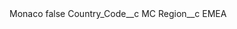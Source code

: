 <?xml version="1.0" encoding="UTF-8"?>
<CustomMetadata xmlns="http://soap.sforce.com/2006/04/metadata" xmlns:xsi="http://www.w3.org/2001/XMLSchema-instance" xmlns:xsd="http://www.w3.org/2001/XMLSchema">
    <label>Monaco</label>
    <protected>false</protected>
    <values>
        <field>Country_Code__c</field>
        <value xsi:type="xsd:string">MC</value>
    </values>
    <values>
        <field>Region__c</field>
        <value xsi:type="xsd:string">EMEA</value>
    </values>
</CustomMetadata>
